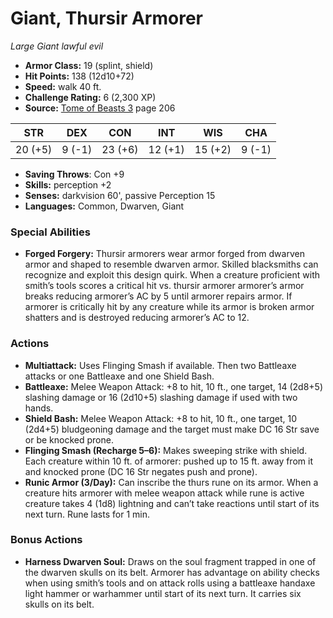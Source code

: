 # Giant, Thursir Armorer

*Large* *Giant* *lawful evil*

- **Armor Class:** 19 (splint, shield)
- **Hit Points:** 138 (12d10+72)
- **Speed:** walk 40 ft.
- **Challenge Rating:** 6 (2,300 XP)
- **Source:** [Tome of Beasts 3](https://koboldpress.com/kpstore/product/tome-of-beasts-3-for-5th-edition/) page 206

| STR | DEX | CON | INT | WIS | CHA |
| --- | --- | --- | --- | --- | --- |
| 20 (+5) | 9 (-1) | 23 (+6) | 12 (+1) | 15 (+2) | 9 (-1) |

- **Saving Throws**: Con +9
- **Skills:** perception +2
- **Senses:** darkvision 60', passive Perception 15
- **Languages:** Common, Dwarven, Giant
### Special Abilities
- **Forged Forgery:** Thursir armorers wear armor forged from dwarven armor and shaped to resemble dwarven armor. Skilled blacksmiths can recognize and exploit this design quirk. When a creature proficient with smith’s tools scores a critical hit vs. thursir armorer armorer’s armor breaks reducing armorer’s AC by 5 until armorer repairs armor. If armorer is critically hit by any creature while its armor is broken armor shatters and is destroyed reducing armorer’s AC to 12.
### Actions
- **Multiattack:** Uses Flinging Smash if available. Then two Battleaxe attacks or one Battleaxe and one Shield Bash.
- **Battleaxe:** Melee Weapon Attack: +8 to hit, 10 ft., one target, 14 (2d8+5) slashing damage or 16 (2d10+5) slashing damage if used with two hands.
- **Shield Bash:** Melee Weapon Attack: +8 to hit, 10 ft., one target, 10 (2d4+5) bludgeoning damage and the target must make DC 16 Str save or be knocked prone.
- **Flinging Smash (Recharge 5–6):** Makes sweeping strike with shield. Each creature within 10 ft. of armorer: pushed up to 15 ft. away from it and knocked prone (DC 16 Str negates push and prone).
- **Runic Armor (3/Day):** Can inscribe the thurs rune on its armor. When a creature hits armorer with melee weapon attack while rune is active creature takes 4 (1d8) lightning and can’t take reactions until start of its next turn. Rune lasts for 1 min.
### Bonus Actions
- **Harness Dwarven Soul:** Draws on the soul fragment trapped in one of the dwarven skulls on its belt. Armorer has advantage on ability checks when using smith’s tools and on attack rolls using a battleaxe handaxe light hammer or warhammer until start of its next turn. It carries six skulls on its belt.


